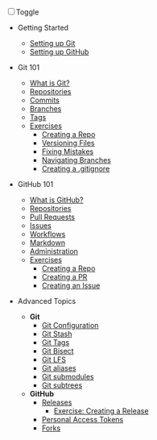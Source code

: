 <div id="dark_mode"
  ><i class="fas fa-sun"></i
  ><input type="checkbox" id="dark_mode_switch" name="mode"
  ><label for="dark_mode_switch">Toggle</label
  ><i class="fas fa-moon"></i></div>

- Getting Started
  - [Setting up Git](./docs/getting-started/git.md)
  - [Setting up GitHub](./docs/getting-started/github.md)

- Git 101
  - [What is Git?](./docs/basic/git/git_101.md)
  - [Repositories](./docs/basic/git/repositories.md)
  - [Commits](./docs/basic/git/commits.md)
  - [Branches](./docs/basic/git/branches.md)
  - [Tags](./docs/basic/git/tags.md)
  - [Exercises]()
    - [Creating a Repo](./docs/basic/git/exercises/create_local_repo.md)
    - [Versioning Files]()
    - [Fixing Mistakes]()
    - [Navigating Branches](./docs/basic/git/exercises/forgot_to_branch.md)
    - [Creating a .gitignore](./docs/basic/git/exercises/gitignore.md)

- GitHub 101
  - [What is GitHub?](./docs/basic/github/github_101.md)
  - [Repositories](./docs/basic/github/repositories.md)
  - [Pull Requests](./docs/basic/github/pull_requests.md)
  - [Issues](./docs/basic/github/issues.md)
  - [Workflows](./docs/basic/github/github_flow.md)
  - [Markdown](./docs/basic/github/markdown.md)
  - [Administration](./docs/basic/github/administration.md)
  - [Exercises]()
    - [Creating a Repo](./docs/basic/github/repositories.md)
    - [Creating a PR](./docs/basic/github/pull_requests.md)
    - [Creating an Issue](./docs/basic/github/issues.md)

- Advanced Topics
  - **Git**
    - [Git Configuration](./docs/basic/git/configuration.md)
    - [Git Stash](./docs/advanced/git/git_stash.md)
    - [Git Tags](./docs/advanced/git/tags.md)
    - [Git Bisect](./docs/advanced/git/git_bisect.md)
    - [Git LFS](./docs/advanced/git/git_lfs.md)
    - [Git aliases](./docs/advanced/git/app_aliases.md)
    - [Git submodules](./docs/advanced/git/git_submodules.md)
    - [Git subtrees](./docs/advanced/git/git_subtrees.md)
  - **GitHub**
    - [Releases](./docs/advanced/github/releases.md)
      - [Exercise: Creating a Release](./docs/advanced/github/releases.md)
    - [Personal Access Tokens](./docs/advanced/github/personal_access_token.md)
    - [Forks](./docs/advanced/github/app_fork_workflow.md)